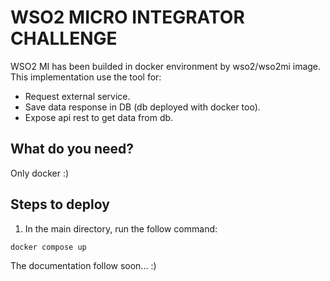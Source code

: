 # WSO2 MICRO INTEGRATOR CHALLENGE #

WSO2 MI has been builded in docker environment by wso2/wso2mi image.
This implementation use the tool for:
- Request external service.
- Save data response in DB (db deployed with docker too).
- Expose api rest to get data from db.

## What do you need?

Only docker :)

## Steps to deploy

1. In the main directory, run the follow command:

```bash
docker compose up
```

The documentation follow soon... :)